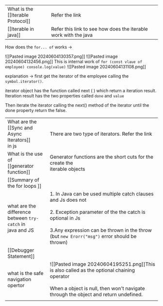 

|                                       |                                                                 |
| ------------------------------------- | --------------------------------------------------------------- |
| What is the <br>[[Iterable Protocol]] | Refer the link                                                  |
| [[Iterable in java]]                  | Refer this link to see how does the iterable work with the java |

How does the `for... of`  works ->

![[Pasted image 20240604130357.png]]
![[Pasted image 20240604132456.png]]
This is internal work of `for (const vlaue of employee) console.log(value)`
![[Pasted image 20240604131108.png]]

explanation -> first get the iterator of the employee calling the `symbol.iterator()`. 

iterator object has the function called next ( ) which return a iteration result.
Iteration result has the two properties called `done` and `value`

Then iterate the iterator calling the next() method of the iterator until the done property return the false. 


|                                                                  |                                                                                                                                                                                                                                          |
| ---------------------------------------------------------------- | ---------------------------------------------------------------------------------------------------------------------------------------------------------------------------------------------------------------------------------------- |
| What are the <br>[[Sync and Async Iterators]]<br>in js           | There are two type of iterators. Refer the link                                                                                                                                                                                          |
| What is the use of<br>[[generator function]]                     | Generator functions are the short cuts for the create the<br>iterable objects                                                                                                                                                            |
| [[Summary of the for loops ]]                                    |                                                                                                                                                                                                                                          |
| what are the difference<br>between `try-catch` in<br>java and JS | 1. In Java can be used multiple catch clauses and Js does not<br><br>2. Exception parameter of the the catch is optional in Js<br><br>3.Any expression can be thrown in the throw<br>(but `new Erorr("msg")` error should be thrown)<br> |
| [[Debugger Statement]]                                           |                                                                                                                                                                                                                                          |
| what is the safe <br>navigation opertor                          | ![[Pasted image 20240604195251.png]]This is also called as the optional chaining operator<br><br>When a object is null, then won't navigate through the object and return undefined.                                                     |
|                                                                  |                                                                                                                                                                                                                                          |



